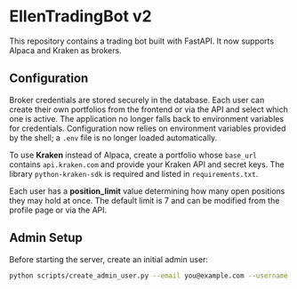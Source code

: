 # EllenTradingBot v2

This repository contains a trading bot built with FastAPI. It now supports
Alpaca and Kraken as brokers.

## Configuration

Broker credentials are stored securely in the database. Each user can create
their own portfolios from the frontend or via the API and select which one is
active. The application no longer falls back to environment variables for
credentials. Configuration now relies on environment variables provided by the
shell; a `.env` file is no longer loaded automatically.

To use **Kraken** instead of Alpaca, create a portfolio whose `base_url`
contains `api.kraken.com` and provide your Kraken API and secret keys. The
library `python-kraken-sdk` is required and listed in `requirements.txt`.

Each user has a **position_limit** value determining how many open positions they
may hold at once. The default limit is 7 and can be modified from the profile
page or via the API.

## Admin Setup

Before starting the server, create an initial admin user:

```bash
python scripts/create_admin_user.py --email you@example.com --username admin --password yourpassword
```
